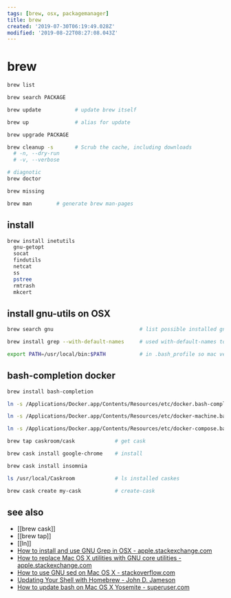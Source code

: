 ```yaml
---
tags: [brew, osx, packagemanager]
title: brew
created: '2019-07-30T06:19:49.028Z'
modified: '2019-08-22T08:27:08.043Z'
---
```


# brew

```sh
brew list

brew search PACKAGE

brew update           # update brew itself

brew up               # alias for update

brew upgrade PACKAGE

brew cleanup -s       # Scrub the cache, including downloads 
  # -n, --dry-run  
  # -v, --verbose

# diagnotic
brew doctor

brew missing

brew man        # generate brew man-pages
```

## install
```sh
brew install inetutils
  gnu-getopt
  socat
  findutils
  netcat
  ss
  pstree
  rmtrash
  mkcert
```

## install gnu-utils on OSX
```sh
brew search gnu                            # list possible installed gnu utils

brew install grep --with-default-names     # used with-default-names to avoid prefixing with "g"

export PATH=/usr/local/bin:$PATH           # in .bash_profile so mac version not used
```


## bash-completion docker
```sh
brew install bash-completion

ln -s /Applications/Docker.app/Contents/Resources/etc/docker.bash-completion /usr/local/etc/bash_completion.d/docker

ln -s /Applications/Docker.app/Contents/Resources/etc/docker-machine.bash-completion /usr/local/etc/bash_completion.d/docker-machine

ln -s /Applications/Docker.app/Contents/Resources/etc/docker-compose.bash-completion /usr/local/etc/bash_completion.d/docker-compose
```

```sh
brew tap caskroom/cask             # get cask

brew cask install google-chrome    # install

brew cask install insomnia

ls /usr/local/Caskroom             # ls installed caskes

brew cask create my-cask           # create-cask
```

## see also
- [[brew cask]]
- [[brew tap]]
- [[ln]]
- [How to install and use GNU Grep in OSX - apple.stackexchange.com](https://apple.stackexchange.com/questions/193288/how-to-install-and-use-gnu-grep-in-osx)
- [How to replace Mac OS X utilities with GNU core utilities - apple.stackexchange.com](https://apple.stackexchange.com/questions/69223/how-to-replace-mac-os-x-utilities-with-gnu-core-utilities)
- [How to use GNU sed on Mac OS X - stackoverflow.com](https://stackoverflow.com/questions/30003570/how-to-use-gnu-sed-on-mac-os-x)
- [Updating Your Shell with Homebrew - John D. Jameson](https://johndjameson.com/blog/updating-your-shell-with-homebrew/)
- [How to update bash on Mac OS X Yosemite - superuser.com](https://superuser.com/questions/857250/how-to-update-bash-on-mac-os-x-yosemite)

